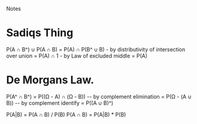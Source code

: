 Notes

Sadiqs Thing
============

  P(A ∩ B^) ∪ P(A ∩ B)
= P(A) ∩ P(B^ ∪ B) - by distributivity of intersection over union
= P(A) ∩ 1 - by Law of excluded middle
= P(A)

De Morgans Law.
===============

   P(A^ ∩ B^)
 = P((Ω - A) ∩ (Ω - B)) -- by complement elimination
 = P(Ω - (A ∪ B)) -- by complement identify
 = P((A ∪ B)^)

P(A|B) = P(A ∩ B) / P(B)
P(A ∩ B) = P(A|B) * P(B)
